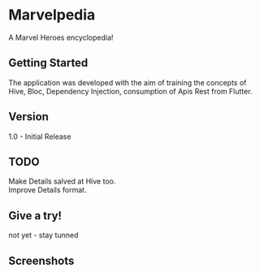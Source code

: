 # Marvelpedia

A Marvel Heroes encyclopedia!

## Getting Started

The application was developed with the aim of training the concepts of Hive, Bloc, Dependency Injection, consumption of Apis Rest from Flutter.  

## Version  

 
1.0 - Initial Release

## TODO  

Make Details salved at Hive too.  
Improve Details format.  
  
## Give a try!  

not yet - stay tunned

## Screenshots  




